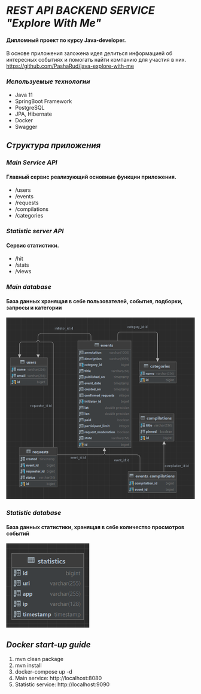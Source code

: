 # _REST API BACKEND SERVICE "Explore With Me"_
#### Дипломный проект по курсу Java-developer.
В основе приложения заложена идея делиться информацией об интересных 
событиях и помогать найти компанию для участия в них.
https://github.com/PashaRud/java-explore-with-me

### _Используемые технологии_
- Java 11
- SpringBoot Framework
- PostgreSQL
- JPA, Hibernate
- Docker
- Swagger

## _Структура приложения_

### _Main Service API_
#### Главный сервис реализующий основные функции приложения.
- /users 
- /events  
- /requests
- /compilations
- /categories

### _Statistic server API_
#### Сервис статистики.
- /hit
- /stats
- /views

### _Main database_
#### База данных хранящая в себе пользователей, события, подборки, запросы и категории
![img.png](img.png)

### _Statistic database_
#### База данных статистики, хранящая в себе количество просмотров событий
![img_1.png](img_1.png)

## _Docker start-up guide_
1. mvn clean package
2. mvn install
3. docker-compose up -d
4. Main service: http://localhost:8080
5. Statistic service: http://localhost:9090